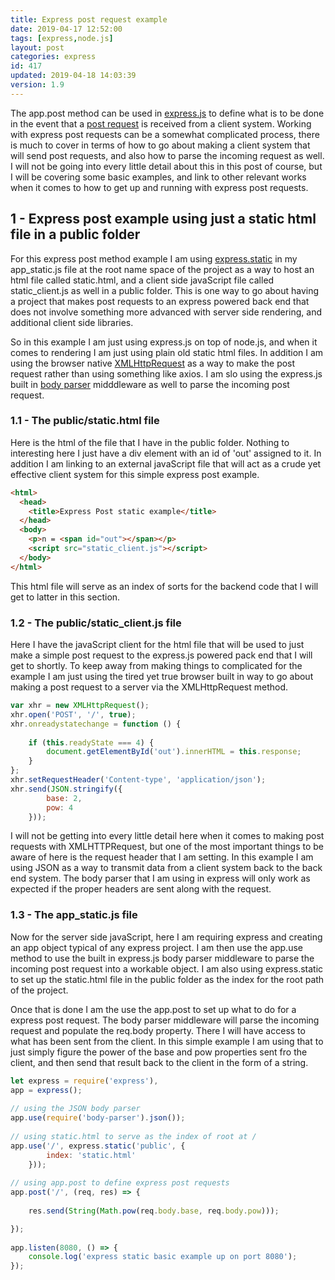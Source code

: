 ```yaml
---
title: Express post request example
date: 2019-04-17 12:52:00
tags: [express,node.js]
layout: post
categories: express
id: 417
updated: 2019-04-18 14:03:39
version: 1.9
---
```


The app.post method can be used in [express.js](https://expressjs.com/) to define what is to be done in the event that a [post request](https://expressjs.com/en/api.html#app.post.method) is received from a client system. Working with express post requests can be a somewhat complicated process, there is much to cover in terms of how to go about making a client system that will send post requests, and also how to parse the incoming request as well. I will not be going into every little detail about this in this post of course, but I will be covering some basic examples, and link to other relevant works when it comes to how to get up and running with express post requests.

<!-- more -->

## 1 - Express post example using just a static html file in a public folder

For this express post method example I am using [express.static](/2018/05/24/express-static/) in my app_static.js file at the root name space of the project as a way to host an html file called static.html, and a client side javaScript file called static_client.js as well in a public folder. This is one way to go about having a project that makes post requests to an express powered back end that does not involve something more advanced with server side rendering, and additional client side libraries. 

So in this example I am just using express.js on top of node.js, and when it comes to rendering I am just using plain old static html files. In addition I am using the browser native [XMLHttpRequest](/2018/03/28/js-xmlhttprequest/) as a way to make the post request rather than using something like axios. I am slo using the express.js built in [body parser](/2018/05/27/express-body-parser/) midddleware as well to parse the incoming post request.

### 1.1 - The public/static.html file

Here is the html of the file that I have in the public folder. Nothing to interesting here I just have a div element with an id of 'out' assigned to it. In addition I am linking to an external javaScript file that will act as a crude yet effective client system for this simple express post example.

```html
<html>
  <head>
    <title>Express Post static example</title>
  </head>
  <body>
    <p>n = <span id="out"></span></p>
    <script src="static_client.js"></script>
  </body>
</html>
```

This html file will serve as an index of sorts for the backend code that I will get to latter in this section.

### 1.2 - The public/static_client.js file

Here I have the javaScript client for the html file that will be used to just make a simple post request to the express.js powered pack end that I will get to shortly. To keep away from making things to complicated for the example I am just using the tired yet true browser built in way to go about making a post request to a server via the XMLHttpRequest method.

```js
var xhr = new XMLHttpRequest();
xhr.open('POST', '/', true);
xhr.onreadystatechange = function () {
 
    if (this.readyState === 4) {
        document.getElementById('out').innerHTML = this.response;
    }
};
xhr.setRequestHeader('Content-type', 'application/json');
xhr.send(JSON.stringify({
        base: 2,
        pow: 4
    }));
```

I will not be getting into every little detail here when it comes to making post requests with XMLHTTPRequest, but one of the most important things to be aware of here is the request header that I am setting. In this example I am using JSON as a way to transmit data from a client system back to the back end system. The body parser that I am using in express will only work as expected if the proper headers are sent along with the request.

### 1.3 - The app_static.js file

Now for the server side javaScript, here I am requiring express and creating an app object typical of any express project. I am then use the app.use method to use the built in express.js body parser middleware to parse the incoming post request into a workable object. I am also using express.static to set up the static.html file in the public folder as the index for the root path of the project.

Once that is done I am the use the app.post to set up what to do for a express post request. The body parser middleware will parse the incoming request and populate the req.body property. There I will have access to what has been sent from the client. In this simple example I am using that to just simply figure the power of the base and pow properties sent fro the client, and then send that result back to the client in the form of a string.

```js
let express = require('express'),
app = express();
 
// using the JSON body parser
app.use(require('body-parser').json());
 
// using static.html to serve as the index of root at /
app.use('/', express.static('public', {
        index: 'static.html'
    }));
 
// using app.post to define express post requests
app.post('/', (req, res) => {
 
    res.send(String(Math.pow(req.body.base, req.body.pow)));

});
 
app.listen(8080, () => {
    console.log('express static basic example up on port 8080');
});
```